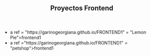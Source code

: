 
<!DOCTYPE html>
<html lang="en">
<head>
  <meta charset="UTF-8">
  <meta http-equiv="X-UA-Compatible" content="IE=edge">
  <meta name="viewport" content="width=device-width, initial-scale=1.0">
  <title>Frontend</title>
</head>
<body>
  <header>
    <h2> Proyectos Frontend </h2>
  </header>
  <main>
    <nav>
      <ul>
        <li>a ref = "https://garinogeorgiana.github.io/FRONTEND1" = "Lemon Pie">frontend1</a>
        </li>
        <li>a ref ="https://garinogeorgiana.github.io/FRONTEND1" = "petshop">frontend1</a>
        </li>
      </ul>
   </nav>
  </main>
</body>
</html>
